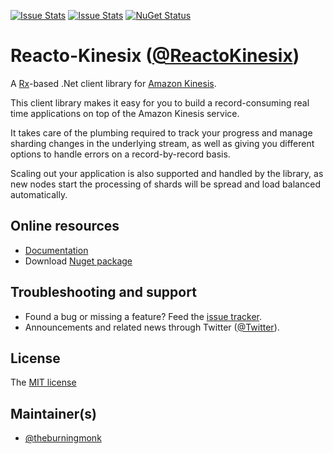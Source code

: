[![Issue Stats](http://issuestats.com/github/theburningmonk/ReactoKinesix/badge/issue)](http://issuestats.com/github/theburningmonk/ReactoKinesix)
[![Issue Stats](http://issuestats.com/github/theburningmonk/ReactoKinesix/badge/pr)](http://issuestats.com/github/theburningmonk/ReactoKinesix)
[![NuGet Status](http://img.shields.io/nuget/v/Paket.svg?style=flat)](https://www.nuget.org/packages/reactokinesix/)

Reacto-Kinesix ([@ReactoKinesix](https://twitter.com/ReactoKinesix))
=======================

A [Rx](https://rx.codeplex.com/)-based .Net client library for [Amazon Kinesis](http://aws.amazon.com/kinesis/).

This client library makes it easy for you to build a record-consuming real time applications on top of the Amazon Kinesis service.

It takes care of the plumbing required to track your progress and manage sharding changes in the underlying stream, as well as giving you different options to handle errors on a record-by-record basis.

Scaling out your application is also supported and handled by the library, as new nodes start the processing of shards will be spread and load balanced automatically.


## Online resources

* [Documentation][docs]
* Download [Nuget package][nuget]

## Troubleshooting and support

* Found a bug or missing a feature? Feed the [issue tracker][issues].
* Announcements and related news through Twitter ([@Twitter][twitter]).

## License

The [MIT license][license]

## Maintainer(s)

* [@theburningmonk](https://github.com/theburningmonk)


[docs]: http://theburningmonk.github.io/ReactoKinesix
[nuget]: https://www.nuget.org/packages/ReactoKinesix
[twitter]: https://twitter.com/ReactoKinesix
[license]: https://github.com/theburningmonk/ReactoKinesix/blob/develop/LICENSE.txt
[issues]: https://github.com/theburningmonk/ReactoKinesix/issues